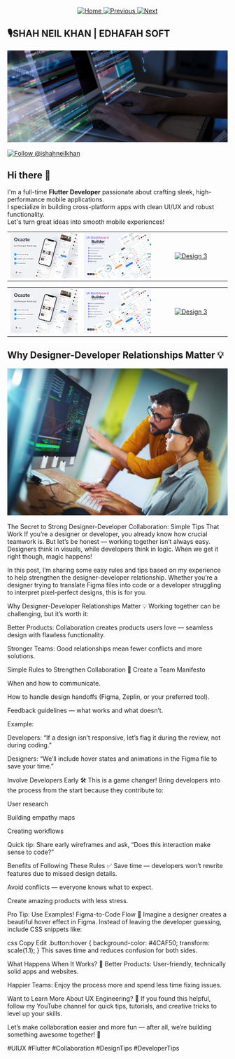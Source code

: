 
<p align="center">
  <a href="https://github.com/ishahneilkhan" target="_blank">
    <img src="https://img.shields.io/badge/Home-6f42c1?style=for-the-badge&logo=github&logoColor=white" alt="Home" />
  </a>
  <a href="https://github.com/ishahneilkhan/Assignments" target="_blank">
    <img src="https://img.shields.io/badge/Previous-555555?style=for-the-badge&logo=arrow-left&logoColor=white" alt="Previous" />
  </a>
  <a href="https://github.com/ishahneilkhan/gallery" target="_blank">
    <img src="https://img.shields.io/badge/Next-1E40AF?style=for-the-badge&logo=arrow-right&logoColor=white" alt="Next" />
  </a>
</p>


## 🎙️SHAH NEIL KHAN | EDHAFAH SOFT

![Cover](https://github.com/ishahneilkhan/Gallery/raw/main/Frame%202%20(1).svg)




[![Follow @ishahneilkhan](https://img.shields.io/badge/Follow-@ishahneilkhan-black?style=for-the-badge&logo=github)](https://github.com/ishahneilkhan)



## Hi there 👋

I'm a full-time **Flutter Developer** passionate about crafting sleek, high-performance mobile applications.  
I specialize in building cross-platform apps with clean UI/UX and robust functionality.  
Let's turn great ideas into smooth mobile experiences!







<table>
  <tr>
    <td align="center" width="33%">
      <a href="https://github.com/ishahneilkhan/Gallery/blob/main/Frame%2034.svg" target="_blank">
        <img src="https://raw.githubusercontent.com/ishahneilkhan/Gallery/main/Frame%2034.svg" alt="Design 1" width="250" />
      </a>
    </td>
    <td align="center" width="33%">
      <a href="https://github.com/ishahneilkhan/Gallery/blob/main/Frame%2035.svg" target="_blank">
        <img src="https://raw.githubusercontent.com/ishahneilkhan/Gallery/main/Frame%2035.svg" alt="Design 2" width="250" />
      </a>
    </td>
    <td align="center" width="33%">
      <a href="https://github.com/ishahneilkhan/Gallery/blob/main/Frame%2036.svg" target="_blank">
        <img src="https://raw.githubusercontent.com/ishahneilkhan/Gallery/main/Frame%2036.svg" alt="Design 3" width="250" />
      </a>
    </td>
  </tr>
</table>


<table>
  <tr>
    <td align="center" width="33%">
      <a href="https://github.com/ishahneilkhan/Gallery/blob/main/Frame%2034.svg" target="_blank">
        <img src="https://raw.githubusercontent.com/ishahneilkhan/Gallery/main/Frame%2034.svg" alt="Design 1" width="250" />
      </a>
    </td>
    <td align="center" width="33%">
      <a href="https://github.com/ishahneilkhan/Gallery/blob/main/Frame%2035.svg" target="_blank">
        <img src="https://raw.githubusercontent.com/ishahneilkhan/Gallery/main/Frame%2035.svg" alt="Design 2" width="250" />
      </a>
    </td>
    <td align="center" width="33%">
      <a href="https://github.com/ishahneilkhan/Gallery/blob/main/Frame%2036.svg" target="_blank">
        <img src="https://raw.githubusercontent.com/ishahneilkhan/Gallery/main/Frame%2036.svg" alt="Design 3" width="250" />
      </a>
    </td>
  </tr>
</table>



## Why Designer-Developer Relationships Matter 💡

<p align="center">
  <img src="https://github.com/ishahneilkhan/Gallery/raw/main/Cover%2011.svg" alt="Designer Developer Collaboration Cover" />
</p>

The Secret to Strong Designer-Developer Collaboration: Simple Tips That Work
If you’re a designer or developer, you already know how crucial teamwork is. But let’s be honest — working together isn’t always easy. Designers think in visuals, while developers think in logic. When we get it right though, magic happens!

In this post, I’m sharing some easy rules and tips based on my experience to help strengthen the designer-developer relationship. Whether you’re a designer trying to translate Figma files into code or a developer struggling to interpret pixel-perfect designs, this is for you.

Why Designer-Developer Relationships Matter 💡
Working together can be challenging, but it’s worth it:

Better Products: Collaboration creates products users love — seamless design with flawless functionality.

Stronger Teams: Good relationships mean fewer conflicts and more solutions.

Simple Rules to Strengthen Collaboration 🔗
Create a Team Manifesto

When and how to communicate.

How to handle design handoffs (Figma, Zeplin, or your preferred tool).

Feedback guidelines — what works and what doesn’t.

Example:

Developers: “If a design isn’t responsive, let’s flag it during the review, not during coding.”

Designers: “We’ll include hover states and animations in the Figma file to save your time.”

Involve Developers Early 🛠️
This is a game changer! Bring developers into the process from the start because they contribute to:

User research

Building empathy maps

Creating workflows

Quick tip: Share early wireframes and ask, “Does this interaction make sense to code?”

Benefits of Following These Rules ✅
Save time — developers won’t rewrite features due to missed design details.

Avoid conflicts — everyone knows what to expect.

Create amazing products with less stress.

Pro Tip: Use Examples!
Figma-to-Code Flow 🌟
Imagine a designer creates a beautiful hover effect in Figma. Instead of leaving the developer guessing, include CSS snippets like:

css
Copy
Edit
.button:hover {
  background-color: #4CAF50;
  transform: scale(1.1);
}
This saves time and reduces confusion for both sides.

What Happens When It Works? 🥳
Better Products: User-friendly, technically solid apps and websites.

Happier Teams: Enjoy the process more and spend less time fixing issues.

Want to Learn More About UX Engineering? 🎥
If you found this helpful, follow my YouTube channel for quick tips, tutorials, and creative tricks to level up your skills.

Let’s make collaboration easier and more fun — after all, we’re building something awesome together! 🚀

#UIUX #Flutter #Collaboration #DesignTips #DeveloperTips

